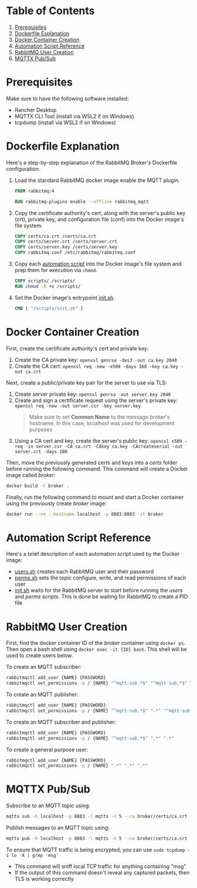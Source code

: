 # Table of Contents
1. [Prerequisites](#prerequisites)
2. [Dockerfile Explanation](#dockerfile-explanation)
3. [Docker Container Creation](#docker-container-creation)
4. [Automation Script Reference](#automation-script-reference)
5. [RabbitMQ User Creation](#rabbitmq-user-creation)
6. [MQTTX Pub/Sub](#mqttx-pubsub)

# Prerequisites
Make sure to have the following software installed:
- Rancher Desktop 
- MQTTX CLI Tool (install via WSL2 if on Windows)
- tcpdump (install via WSL2 if on Windows)

# Dockerfile Explanation
Here's a step-by-step explanation of the RabbitMQ Broker's Dockerfile configuration:
1. Load the standard RabbitMQ docker image enable the MQTT plugin.
    ```Dockerfile
    FROM rabbitmq:4

    RUN rabbitmq-plugins enable --offline rabbitmq_mqtt
    ```
2. Copy the certificate authority's cert, along with the server's public key (crt), private key, and configuration file (conf) into the Docker image's file system.
    ```Dockerfile
    COPY certs/ca.crt /certs/ca.crt
    COPY certs/server.crt /certs/server.crt
    COPY certs/server.key /certs/server.key
    COPY rabbitmq.conf /etc/rabbitmq/rabbitmq.conf
    ```
3. Copy each [automation script](#automation-script-reference) into the Docker image's file system and prep them for execution via `chmod`.
    ```Dockerfile
    COPY scripts/ /scripts/
    RUN chmod -R +x /scripts/
    ```
4. Set the Docker image's entrypoint [init.sh](./scripts/init.sh).
    ```Dockerfile
    CMD [ "/scripts/init.sh" ]
    ```

# Docker Container Creation
First, create the certificate authority's cert and private key:
1. Create the CA private key: `openssl genrsa -des3 -out ca.key 2048`
2. Create the CA cert: `openssl req -new -x509 -days 360 -key ca.key -out ca.crt`

Next, create a public/private key pair for the server to use via TLS:
1. Create server private key: `openssl genrsa -out server.key 2048`
2. Create and sign a certificate request using the server's private key: `openssl req -new -out server.csr -key server.key`
    > Make sure to set **Common Name** to the message broker's hostname. In this case, *localhost* was used for development purposes
3. Using a CA cert and key, create the server's public key: `openssl x509 -req -in server.csr -CA ca.crt -CAkey ca.key -CAcreateserial -out server.crt -days 180`

Then, move the previously generated certs and keys into a *certs* folder before running the following command. This command will create a Docker image called *broker*: 
```bash
docker build -t broker .
```

Finally, run the following command to mount and start a Docker container using the previously create *broker* image:
```bash
docker run --rm --hostname localhost -p 8883:8883 -it broker
```

# Automation Script Reference
Here's a brief description of each automation script used by the Docker image:
- [users.sh](./scripts/users.sh) creates each RabbitMQ user and their password
- [perms.sh](./scripts/perms.sh) sets the topic configure, write, and read permissions of each user
- [init.sh](./scripts/init.sh) waits for the RabbitMQ server to start before running the *users* and *perms* scripts. This is done be waiting for RabbitMQ to create a PID file

# RabbitMQ User Creation
First, find the docker container ID of the *broker* container using `docker ps`. Then open a bash shell using `docker exec -it {ID} bash`. This shell will be used to create users below.

To create an MQTT subscriber:
```bash
rabbitmqctl add_user {NAME} {PASSWORD}
rabbitmqctl set_permissions -p / {NAME} "^mqtt-sub.*$" "^mqtt-sub.*$" ".*"
```

To create an MQTT publisher:
```bash
rabbitmqctl add_user {NAME} {PASSWORD}
rabbitmqctl set_permissions -p / {NAME} "^mqtt-sub.*$" ".*" "^mqtt-sub.*$" 
```

To create an MQTT subscriber and publisher:
```bash
rabbitmqctl add_user {NAME} {PASSWORD}
rabbitmqctl set_permissions -p / {NAME} "^mqtt-sub.*$" ".*" ".*" 
```

To create a general purpose user:
```bash
rabbitmqctl add_user {NAME} {PASSWORD}
rabbitmqctl set_permissions -p / {NAME} ".*" ".*" ".*" 
```

# MQTTX Pub/Sub
Subscribe to an MQTT topic using: 
```bash 
mqttx sub -h localhost -p 8883 -l mqtts -V 5 --ca broker/certs/ca.crt -u {NAME} -P {PASSWORD} -t "{TOPIC}"
```

Publish messages to an MQTT topic using: 
```bash 
mqttx pub -h localhost -p 8883 -l mqtts -V 5 --ca broker/certs/ca.crt -u {NAME} -P {PASSWORD} -t "{TOPIC}" -m "msg"
```

To ensure that MQTT traffic is being encrypted, you can use `sudo tcpdump -i lo -A | grep 'msg'` 
- This command will sniff local TCP traffic for anything containing "msg"
- If the output of this command doesn't reveal any captured packets, then TLS is working correctly